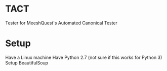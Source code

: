 # TACT
Tester for MeeshQuest's Automated Canonical Tester

# Setup
Have a Linux machine
Have Python 2.7 (not sure if this works for Python 3)
Setup BeautifulSoup
